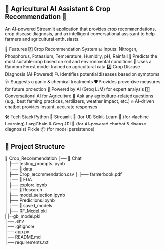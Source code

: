 ## 🌱 Agricultural AI Assistant & Crop Recommendation 🌾

An AI-powered Streamlit application that provides crop recommendations, crop disease diagnosis, and an intelligent conversational assistant to help farmers and agricultural enthusiasts.

🚀 Features
1️⃣ Crop Recommendation System
📊 Inputs: Nitrogen, Phosphorus, Potassium, Temperature, Humidity, pH, Rainfall
🌾 Predicts the most suitable crop based on soil and environmental conditions
🎯 Uses a Random Forest model trained on agricultural data
2️⃣ Crop Disease Diagnosis (AI-Powered)
🔍 Identifies potential diseases based on symptoms
🩺 Suggests organic & chemical treatments
🛡 Provides preventive measures for future protection
🤖 Powered by AI (Groq LLM) for expert analysis
3️⃣ Conversational AI for Agriculture
💬 Ask any agriculture-related questions (e.g., best farming practices, fertilizers, weather impact, etc.)
🔥 AI-driven chatbot provides instant, accurate responses


🛠 Tech Stack
Python 🐍
Streamlit 🎨 (for UI)
Scikit-Learn 🤖 (for Machine Learning)
LangChain & Groq API 🧠 (for AI-powered chatbot & disease diagnosis)
Pickle 📦 (for model persistence)

## 🎯 Project Structure

📂 Crop_Recommendation
│── 📂 Chat                    
│   ├── testing_prompts.ipynb   
│
│── 📂 data                   
│   ├── Crop_recommendation.csv 
│   ├── farmerbook.pdf          
│
│── 📂 EDA                     
│   ├── explore.ipynb           
│
│── 📂 Research                 
│   ├── model_selection.ipynb  
│   ├── Predictions.ipynb      
│
│── 📂 saved_models            
│   ├── RF_Model.pkl   
|   |--gb_model.pkl         
│── .env                       
│── .gitignore                  
│── app.py                      
│── README.md                   
│── requirements.txt           

